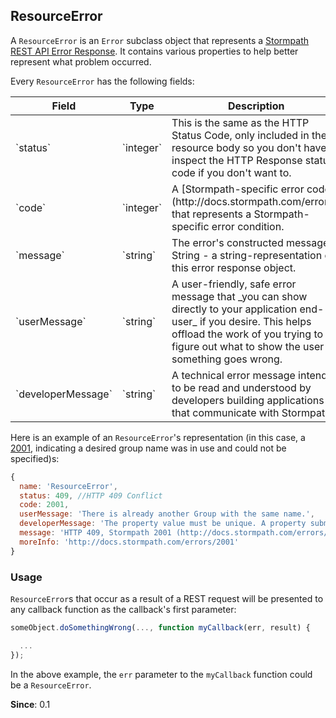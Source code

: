 ## ResourceError

A `ResourceError` is an `Error` subclass  object that represents a [Stormpath REST API Error Response](http://docs.stormpath.com/rest/product-guide/#errors).  It contains various properties to help better represent what problem occurred.

Every `ResourceError` has the following fields:

<table class="table table-striped table-hover table-curved">
  <thead>
    <tr>
      <th>Field</th>
      <th>Type</th>
      <th>Description<th>
    </tr>
  </thead>
  <tbody>
    <tr>
      <td>`status`</td>
      <td>`integer`</td>
      <td>This is the same as the HTTP Status Code, only included in the resource body so you don't have to inspect the HTTP Response status code if you don't want to.</td>
    </tr>
    <tr>
      <td>`code`</td>
      <td>`integer`</td>
      <td>A [Stormpath-specific error code](http://docs.stormpath.com/errors/) that represents a Stormpath-specific error condition.</td>
    </tr>
    <tr>
      <td>`message`</td>
      <td>`string`</td>
      <td>The error's constructed message String - a string-representation of this error response object.</td>
    </tr>
    <tr>
      <td>`userMessage`</td>
      <td>`string`</td>
      <td>A user-friendly, safe error message that _you can show directly to your application end-user_ if you desire.  This helps offload the work of you trying to figure out what to show the user if something goes wrong.</td>
    </tr>
    <tr>
      <td>`developerMessage`</td>
      <td>`string`</td>
      <td>A technical error message intended to be read and understood by developers building applications that communicate with Stormpath.</td>
    </tr>
  </tbody>
</table>

Here is an example of an `ResourceError`'s representation (in this case, a [2001](http://docs.stormpath.com/errors/2001/), indicating a desired group name was in use and could not be specified)s:

```javascript
{
  name: 'ResourceError',
  status: 409, //HTTP 409 Conflict
  code: 2001,
  userMessage: 'There is already another Group with the same name.',
  developerMessage: 'The property value must be unique. A property submitted must have a unique value. There is already another resource that has the same property value.',
  message: 'HTTP 409, Stormpath 2001 (http://docs.stormpath.com/errors/2001): The property value must be unique. A property submitted must have a unique value. There is already another resource that has the same property value.'
  moreInfo: 'http://docs.stormpath.com/errors/2001'
}
```

### Usage

`ResourceError`s that occur as a result of a REST request will be presented to any callback function as the callback's first parameter:

```javascript
someObject.doSomethingWrong(..., function myCallback(err, result) {

  ...
});
```
In the above example, the `err` parameter to the `myCallback` function could be a `ResourceError`.

**Since**: 0.1